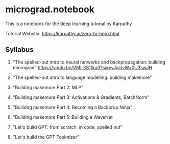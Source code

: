 # micrograd.notebook
This is a notebook for the deep learning tutorial by Karpathy

Tutorial Webstie: https://karpathy.ai/zero-to-hero.html

## Syllabus

1. "The spelled-out intro to neural networks and backpropagation: building micrograd"
https://youtu.be/VMj-3S1tku0?si=yyJuclvWx0U3swJH



2. "The spelled-out intro to language modelling: building makemore"
3. "Building makemore Part 2: MLP"
4. "Building makemore Part 3: Activations & Gradients, BatchNorm"
5. "Builidng makemore Part 4: Becoming a Backprop Ninja"
6. "Building makemore Part 5: Building a WaveNet
7. "Let's build GPT: from scratch, in code, spelled out"
8. "Let's build the GPT Toeknizer"



